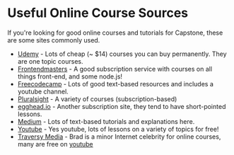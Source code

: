 # Useful Online Course Sources

If you're looking for good online courses and tutorials for Capstone, these are some sites commonly used.

-  [Udemy](https://www.udemy.com/) - Lots of cheap (~ $14) courses you can buy permanently.  They are one topic courses.
-  [Frontendmasters](https://frontendmasters.com/) - A good subscription service with courses on all things front-end, and some node.js!
-  [Freecodecamp](https://www.freecodecamp.org/) - Lots of good text-based resources and includes a youtube channel.
-  [Pluralsight](https://www.pluralsight.com/)  - A variety of courses (subscription-based)
-  [egghead.io](https://egghead.io/) - Another subscription site, they tend to have short-pointed lessons.
-  [Medium](https://medium.com/) - Lots of text-based tutorials and explanations here.
-  [Youtube](https://youtube.com) - Yes youtube, lots of lessons on a variety of topics for free!
-  [Traversy Media](https://www.traversymedia.com/) - Brad is a minor Internet celebrity for online courses, many are free on [youtube](https://www.youtube.com/user/TechGuyWeb)